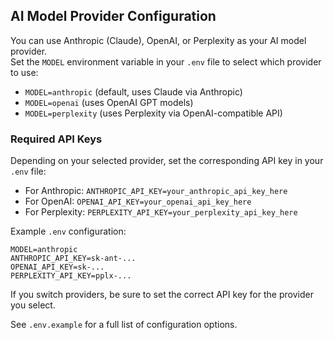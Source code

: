## AI Model Provider Configuration

You can use Anthropic (Claude), OpenAI, or Perplexity as your AI model provider.  
Set the `MODEL` environment variable in your `.env` file to select which provider to use:

- `MODEL=anthropic` (default, uses Claude via Anthropic)
- `MODEL=openai` (uses OpenAI GPT models)
- `MODEL=perplexity` (uses Perplexity via OpenAI-compatible API)

### Required API Keys

Depending on your selected provider, set the corresponding API key in your `.env` file:

- For Anthropic: `ANTHROPIC_API_KEY=your_anthropic_api_key_here`
- For OpenAI: `OPENAI_API_KEY=your_openai_api_key_here`
- For Perplexity: `PERPLEXITY_API_KEY=your_perplexity_api_key_here`

Example `.env` configuration:
```
MODEL=anthropic
ANTHROPIC_API_KEY=sk-ant-...
OPENAI_API_KEY=sk-...
PERPLEXITY_API_KEY=pplx-...
```

If you switch providers, be sure to set the correct API key for the provider you select.

See `.env.example` for a full list of configuration options.
